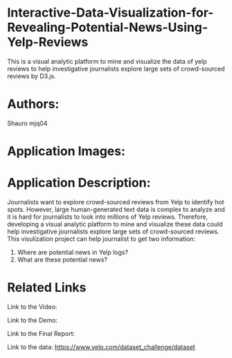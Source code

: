 # Interactive-Data-Visualization-for-Revealing-Potential-News-Using-Yelp-Reviews
This is a visual analytic platform to mine and visualize the data of yelp reviews to help investigative journalists explore large sets of crowd-sourced reviews by D3.js.
# Authors:
Shauro
mjq04
# Application Images:
# Application Description:
Journalists want to explore crowd-sourced reviews from Yelp to identify hot spots. However, large human-generated text data is complex to analyze and it is hard for journalists to look into millions of Yelp reviews. Therefore, developing a visual analytic platform to mine and visualize these data could help investigative journalists explore large sets of crowd-sourced reviews.
This visulization project can help journalist to get two information:
1.	Where are potential news in Yelp logs? 
2.	What are these potential news?
# Related Links
Link to the Video:

Link to the Demo:

Link to the Final Report:

Link to the data:
https://www.yelp.com/dataset_challenge/dataset


